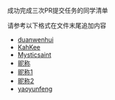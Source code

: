 成功完成三次PR提交任务的同学清单

请参考以下格式在文件末尾追加内容

* [duanwenhui](duanwenhuiIMAU.md)
* [KahKee](KahKee.md)
* [Mysticsaint](zhoukunhao.md)
* [昵称](/文件路径及名称)
* [昵称1](/file1.md)
* [昵称2](/file2.md)
* [yaoyunfeng](/yyf.md)
